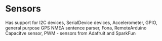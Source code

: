 # Sensors
Has support for I2C devices, SerialDevice devices, Accelerometer, GPIO, general purpose GPS NMEA sentence parser, Fona, RemoteArduino Capacitve sensor, PWM - sensors from Adafruit and SparkFun
